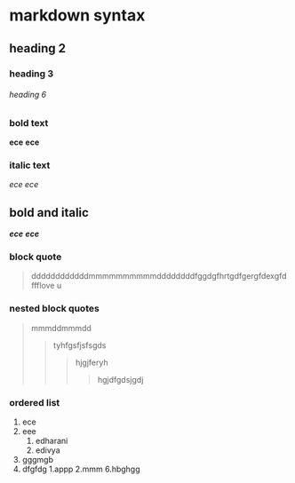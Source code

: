 # markdown syntax
## heading 2
### heading 3
###### heading 6
### bold text
**ece**
__ece__
### italic text
*ece*
_ece_
## bold and italic
**_ece_**
__*ece*__
### block quote
> ddddddddddddmmmmmmmmmmddddddddfggdgfhrtgdfgergfdexgfdffflove u
### nested block quotes
> mmmddmmmdd
>> tyhfgsfjsfsgds
>>> hjgjferyh
>>>> hgjdfgdsjgdj
### ordered list
1. ece
2. eee
    1. edharani
    2. edivya
4. gggmgb
5. dfgfdg
    1.appp
    2.mmm
6.hbghgg

    
    
